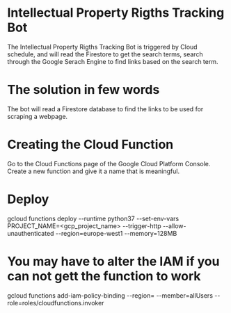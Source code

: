 # Intellectual Property Rigths Tracking Bot

The Intellectual Property Rigths Tracking Bot is triggered by Cloud schedule, and will read the Firestore to get the search terms, search through the Google Serach Engine to find links based on the search term.

# The solution in few words
The bot will read a Firestore database to find the links to be used for scraping a webpage.

# Creating the Cloud Function
Go to the Cloud Functions page of the Google Cloud Platform Console. Create a new function and give it a name that is meaningful.

# Deploy
gcloud functions deploy <cloud function name> --runtime python37 --set-env-vars PROJECT_NAME=<gcp_project_name> --trigger-http --allow-unauthenticated --region=europe-west1 --memory=128MB

# You may have to alter the IAM if you can not gett the function to work
gcloud functions add-iam-policy-binding <function name> --region=<region> --member=allUsers --role=roles/cloudfunctions.invoker